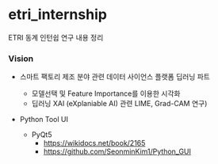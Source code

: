 # etri_internship
ETRI 동계 인턴쉽 연구 내용 정리

### Vision
- 스마트 팩토리 제조 분야 관련 데이터 사이언스 플랫폼 딥러닝 파트
  - 모델선택 및 Feature Importance를 이용한 시각화
  - 딥러닝 XAI (eXplaniable AI) 관련 LIME, Grad-CAM 연구)

- Python Tool UI
  - PyQt5
    - https://wikidocs.net/book/2165
    - https://github.com/SeonminKim1/Python_GUI
